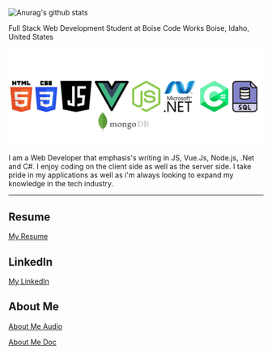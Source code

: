 ![Anurag's github stats](https://github-readme-stats.vercel.app/api?username=anuraghazra&show_icons=true&theme=dark)

Full Stack Web Development Student at Boise Code Works
Boise, Idaho, United States

![alt text][icons]

I am a Web Developer that emphasis's writing in JS, Vue.Js, Node.js, .Net and C#. I enjoy coding on the client side as well as the server side. I take pride in my applications as well as i'm always looking to expand my knowledge in the tech industry.

---

## Resume

[My Resume](https://drive.google.com/file/d/1GuciIzKg_gN_XZ-bO2tuIWNBRpNZMwz3/view?usp=sharing "My Resume(pdf)")

## LinkedIn

[My LinkedIn](https://www.linkedin.com/in/adam-coryat/ "My LinkedIn")

## About Me

[About Me Audio](https://drive.google.com/file/d/1pLV3OOY6NSgNvnGSRBlEQBs0sNc03_sl/view?usp=sharing "About Me Recording")

[About Me Doc](https://docs.google.com/document/d/19ufWLIQfrTTRy4aoEwD92K74ROTTmgIeO5lZp1UOF9w/edit?usp=sharing "About Me Document")

[icons]: https://github.com/AdamCoryat/AdamCoryat/blob/main/Assets/Icons.png

<!--
**AdamCoryat/AdamCoryat** is a ✨ _special_ ✨ repository because its `README.md` (this file) appears on your GitHub profile.

Here are some ideas to get you started:

- 🔭 I’m currently working on ...
- 🌱 I’m currently learning ...
- 👯 I’m looking to collaborate on ...
- 🤔 I’m looking for help with ...
- 💬 Ask me about ...
- 📫 How to reach me: ...
- 😄 Pronouns: ...
- ⚡ Fun fact: ...
-->
